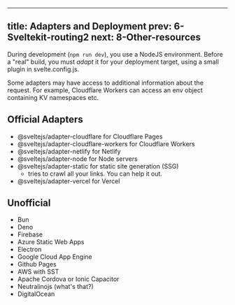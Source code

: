 
---
title: Adapters and Deployment
prev: 6-Sveltekit-routing2
next: 8-Other-resources
---

During development (`npm run dev`), you use a NodeJS environment.
Before a "real" build, you must _adapt_ it for your deployment target, using a small plugin in svelte.config.js.

Some adapters may have access to additional information about the request. For example, Cloudflare Workers can access an env object containing KV namespaces etc.

## Official Adapters
 - @sveltejs/adapter-cloudflare for Cloudflare Pages
 - @sveltejs/adapter-cloudflare-workers for Cloudflare Workers
 - @sveltejs/adapter-netlify for Netlify
 - @sveltejs/adapter-node for Node servers
 - @sveltejs/adapter-static for static site generation (SSG)
   - tries to crawl all your links.  You can help it out.
 - @sveltejs/adapter-vercel for Vercel

## Unofficial
 - Bun
 - Deno
 - Firebase
 - Azure Static Web Apps
 - Electron
 - Google Cloud App Engine
 - Github Pages
 - AWS with SST
 - Apache Cordova or Ionic Capacitor
 - Neutralinojs (what's that?)
 - DigitalOcean

